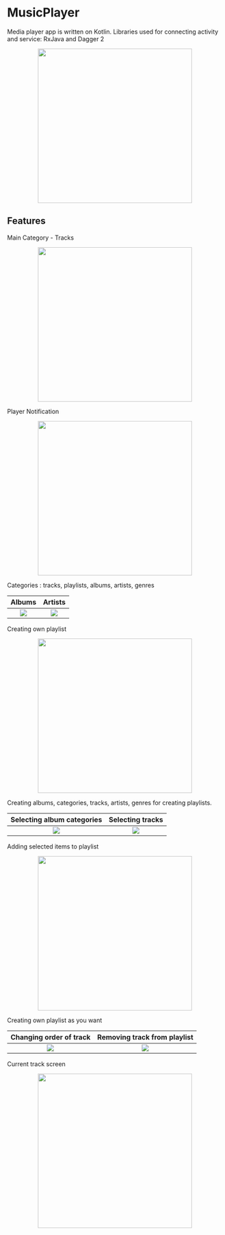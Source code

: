 # MusicPlayer
Media player app is written on Kotlin. Libraries used for connecting activity and service: RxJava and Dagger 2

<p align="center"><img src="https://raw.githubusercontent.com/dns21395/MusicPlayer/master/ReadmeFiles/thumb.png" width="360" /></p>

Features
-----
Main Category - Tracks

<p align="center"><img src="https://raw.githubusercontent.com/dns21395/MusicPlayer/master/ReadmeFiles/tracks.png" width="360" /></p>

Player Notification 
<p align="center"><img src="https://raw.githubusercontent.com/dns21395/MusicPlayer/master/ReadmeFiles/notification.png" width="360" /></p>


Categories : tracks, playlists, albums, artists, genres

Albums      |  Artists
:-------------------------:|:-------------------------:
![](https://raw.githubusercontent.com/dns21395/MusicPlayer/master/ReadmeFiles/albums.png)  |  ![](https://raw.githubusercontent.com/dns21395/MusicPlayer/master/ReadmeFiles/artists.png)


Creating own playlist

<p align="center"><img src="https://raw.githubusercontent.com/dns21395/MusicPlayer/master/ReadmeFiles/create_playlist.png" width="360" /></p>


Creating albums, categories, tracks, artists, genres for creating playlists.

Selecting album categories       |  Selecting tracks
:-------------------------:|:-------------------------:
![](https://raw.githubusercontent.com/dns21395/MusicPlayer/master/ReadmeFiles/select1.png)  |  ![](https://raw.githubusercontent.com/dns21395/MusicPlayer/master/ReadmeFiles/select2.png)


Adding selected items to playlist
<p align="center"><img src="https://raw.githubusercontent.com/dns21395/MusicPlayer/master/ReadmeFiles/add_tracks_to_playlist.png" width="360" /></p>


Creating own playlist as you want

Changing order of track     |   Removing track from playlist
:-------------------------:|:-------------------------:
![](https://raw.githubusercontent.com/dns21395/MusicPlayer/master/ReadmeFiles/playlist_reorder.png)  |  ![](https://raw.githubusercontent.com/dns21395/MusicPlayer/master/ReadmeFiles/playlist_delete.png)


Current track screen
<p align="center"><img src="https://raw.githubusercontent.com/dns21395/MusicPlayer/master/ReadmeFiles/player.png" width="360" /></p>

